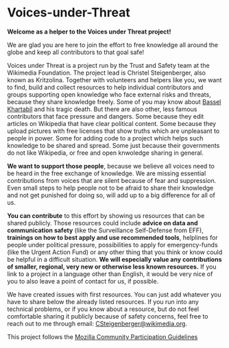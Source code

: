 # Voices-under-Threat
**Welcome as a helper to the Voices under Threat project!** 

We are glad you are here to join the effort to free knowledge all around the globe and keep all contributors to that goal safe!
 
Voices under Threat is a project run by the Trust and Safety team at the Wikimedia Foundation. The project lead is Christel Steigenberger, also known as Kritzolina. Together with volunteers and helpers like you, we want to find, build and collect resources to help individual contributors and groups supporting open knowledge who face external risks and threats, because they share knowledge freely. Some of you may know about [Bassel Khartabil](https://en.wikipedia.org/wiki/Bassel_Khartabil) and his tragic death. But there are also other, less famous contributors that face pressure and dangers. Some because they edit articles on Wikipedia that have clear political content. Some because they upload pictures with free licenses that show truths which are unpleasant to people in power. Some for adding code to a project which helps such knowledge to be shared and spread. Some just because their governments do not like Wikipedia, or free and open knwoledge sharing in general.    
 
**We want to support those people**, because we believe all voices need to be heard in the free exchange of knowledge. We are missing essential contributions from voices that are silent because of fear and suppression. Even small steps to help people not to be afraid to share their knowledge and not get punished for doing so, will add up to a big difference for all of us.
 
**You can contribute** to this effort by showing us resources that can be shared publicly. Those resources could include **advice on data and communication safety** (like the Surveillance Self-Defense from EFF), **trainings on how to best apply and use recommended tools**, helplines for people under political pressure, possibilities to apply for emergency-funds (like the Urgent Action Fund) or any other thing that you think or know could be helpful in a difficult situation. **We will especially value any contributions of smaller, regional, very new or otherwise less known resources.** If you link to a project in a language other than English, it would be very nice of you to also leave a point of contact for us, if possible. 
 
We have created issues with first resources. You can just add whatever you have to share below the already listed resources. If you run into any technical problems, or if you know about a resource, but do not feel comfortable sharing it publicly because of safety concerns, feel free to reach out to me through email: CSteigenberger@wikimedia.org.

This project follows the [Mozilla Community Participation Guidelines](https://www.mozilla.org/en-US/about/governance/policies/participation/ "Mozilla Community Participation Guidelines")
